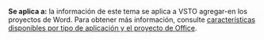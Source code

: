   **Se aplica a:** la información de este tema se aplica a VSTO agregar\-en los proyectos de Word. Para obtener más información, consulte [características disponibles por tipo de aplicación y el proyecto de Office](../../vsto/features-available-by-office-application-and-project-type.md).

  